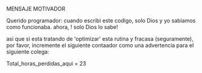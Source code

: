 MENSAJE MOTIVADOR

Querido programador:
cuando escribi este codigo, solo Dios y yo 
sabiamos como funcionaba.
ahora, ! solo Dios lo sabe!

asi que si esta tratando de 'optimizar'
esta rutina y fracasa  (seguramente),
por favor, incremente el siguiente contaador
como una advertencia
para el siguiente colega:

Total_horas_perdidas_aqui = 23